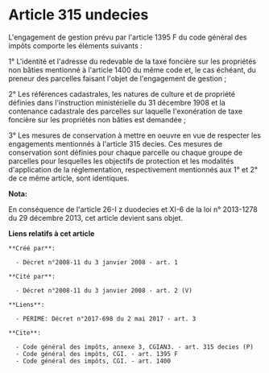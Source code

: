 # Article 315 undecies

L'engagement de gestion prévu par l'article 1395 F du code général des impôts comporte les éléments suivants : 

1° L'identité et l'adresse du redevable de la taxe foncière sur les propriétés non bâties mentionné à l'article 1400 du même
code et, le cas échéant, du preneur des parcelles faisant l'objet de l'engagement de gestion ; 

2° Les références cadastrales, les natures de culture et de propriété définies dans l'instruction ministérielle du 31
décembre 1908 et la contenance cadastrale des parcelles sur laquelle l'exonération de taxe foncière sur les propriétés non
bâties est demandée ; 

3° Les mesures de conservation à mettre en oeuvre en vue de respecter les engagements mentionnés à l'article 315 decies. Ces
mesures de conservation sont définies pour chaque parcelle ou chaque groupe de parcelles pour lesquelles les objectifs de
protection et les modalités d'application de la réglementation, respectivement mentionnés aux 1° et 2° de ce même article,
sont identiques.

**Nota:**

En conséquence de l'article 26-I z duodecies et XI-6 de la loi n° 2013-1278 du 29 décembre 2013, cet article devient sans
objet.

**Liens relatifs à cet article**

	**Créé par**:

	  - Décret n°2008-11 du 3 janvier 2008 - art. 1

	**Cité par**:

	  - Décret n°2008-11 du 3 janvier 2008 - art. 2 (V)

	**Liens**:

	  - PERIME: Décret n°2017-698 du 2 mai 2017 - art. 3

	**Cite**:

	  - Code général des impôts, annexe 3, CGIAN3. - art. 315 decies (P)
	  - Code général des impôts, CGI. - art. 1395 F
	  - Code général des impôts, CGI. - art. 1400
